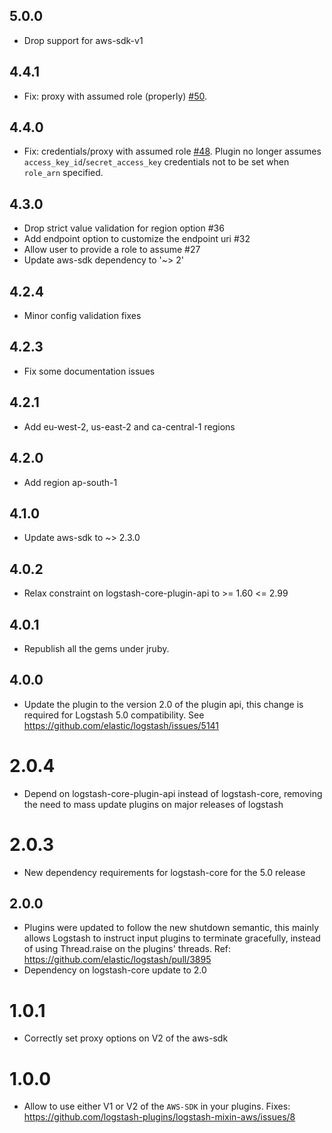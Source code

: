 ## 5.0.0
  - Drop support for aws-sdk-v1

## 4.4.1
  -  Fix: proxy with assumed role (properly) [#50](https://github.com/logstash-plugins/logstash-mixin-aws/pull/50).

## 4.4.0
  -  Fix: credentials/proxy with assumed role [#48](https://github.com/logstash-plugins/logstash-mixin-aws/pull/48).
     Plugin no longer assumes `access_key_id`/`secret_access_key` credentials not to be set when `role_arn` specified.

## 4.3.0
  - Drop strict value validation for region option #36
  - Add endpoint option to customize the endpoint uri #32
  - Allow user to provide a role to assume #27
  - Update aws-sdk dependency to '~> 2'

## 4.2.4
  - Minor config validation fixes

## 4.2.3
  - Fix some documentation issues

## 4.2.1
  - Add eu-west-2, us-east-2 and ca-central-1 regions

## 4.2.0
  - Add region ap-south-1

## 4.1.0
  - Update aws-sdk to ~> 2.3.0

## 4.0.2
  - Relax constraint on logstash-core-plugin-api to >= 1.60 <= 2.99

## 4.0.1
  - Republish all the gems under jruby.
## 4.0.0
  - Update the plugin to the version 2.0 of the plugin api, this change is required for Logstash 5.0 compatibility. See https://github.com/elastic/logstash/issues/5141
# 2.0.4
  - Depend on logstash-core-plugin-api instead of logstash-core, removing the need to mass update plugins on major releases of logstash
# 2.0.3
  - New dependency requirements for logstash-core for the 5.0 release
## 2.0.0
 - Plugins were updated to follow the new shutdown semantic, this mainly allows Logstash to instruct input plugins to terminate gracefully, 
   instead of using Thread.raise on the plugins' threads. Ref: https://github.com/elastic/logstash/pull/3895
 - Dependency on logstash-core update to 2.0

# 1.0.1
  * Correctly set proxy options on V2 of the aws-sdk

# 1.0.0
  * Allow to use either V1 or V2 of the `AWS-SDK` in your plugins. Fixes: https://github.com/logstash-plugins/logstash-mixin-aws/issues/8
